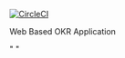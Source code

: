 <!-- CircleCI integration : circleci badge is used in the code  below -->
[![CircleCI](https://circleci.com/gh/fs-101/okr-manager-harshit.svg?style=svg)](https://circleci.com/gh/fs-101/okr-manager-harshit)


<!-- okr-manager-harshit  -->
Web Based OKR Application

" "

